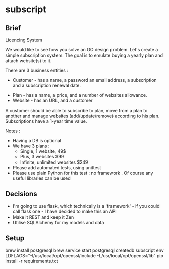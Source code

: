 # subscript

## Brief

Licencing System

We would like to see how you solve an OO design problem. Let's create a simple subscription system. 
The goal is to emulate buying a yearly plan and attach website(s) to it.

There are 3 business entities : 

* Customer - has a name, a password an email address, a subscription and a subscription renewal date. 
- Plan - has a name, a price, and a number of websites allowance. 
- Website - has an URL, and a customer


A customer should be able to subscribe to plan, move from a plan to another and manage websites (add/update/remove) according to his plan.
Subscriptions have a 1-year time value.


Notes : 
- Having a DB is optional
- We have 3 plans :
    - Single, 1 website, 49$
    - Plus, 3 websites $99
    - Infinite, unlimited websites $249
- Please add automated tests, using unittest
- Please use plain Python for this test : no framework . Of course any useful libraries can be used


## Decisions

* I'm going to use flask, which technically is a 'framework' - if you could call flask one - I have decided to make this an API
* Make it REST and keep it Zen
* Utilise SQLAlchemy for my models and data

## Setup

brew install postgresql
brew service start postgresql 
createdb subscript
env LDFLAGS="-I/usr/local/opt/openssl/include -L/usr/local/opt/openssl/lib" pip install -r requirements.txt